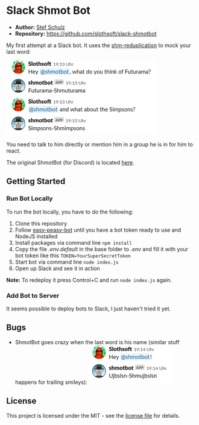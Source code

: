 #  Slack Shmot Bot

- **Author:** [Stef Schulz](mailto:s.schulz@slothsoft.de)
- **Repository:** <https://github.com/slothsoft/slack-shmotbot>


My first attempt at a Slack bot. It uses the [shm-reduplication](https://en.wikipedia.org/wiki/Shm-reduplication) to mock your last word:

![Screenshot](https://raw.githubusercontent.com/slothsoft/slack-shmotbot/master/images/screenshot.png)

You need to talk to him directly or mention him in a group he is in for him to react.

The original ShmotBot (for Discord) is located [here](https://github.com/slothsoft/discord-shmotbot).



## Getting Started

### Run Bot Locally

To run the bot locally, you have to do the following:

1. Clone this repository
1. Follow [easy-peasy-bot](https://github.com/slackapi/easy-peasy-bot#readme) until you have a bot token ready to use and NodeJS installed
1. Install packages via command line `npm install`
1. Copy the file *.env.default* in the base folder to *.env* and fill it with your bot token like this `TOKEN=YourSuperSecretToken`
1. Start bot via command line `node index.js`
1. Open up Slack and see it in action

**Note:** To redeploy it press Control+C and run `node index.js` again.



### Add Bot to Server

It seems possible to deploy bots to Slack, I just haven't tried it yet.



## Bugs

- ShmotBot goes crazy when the last word is his name (similar stuff happens for trailing smileys):
![Screenshot](https://raw.githubusercontent.com/slothsoft/slack-shmotbot/master/images/bug_name_last.png)




## License

This project is licensed under the MIT - see the [license file](https://github.com/slothsoft/slack-shmotbot/blob/master/LICENSE) for details.
